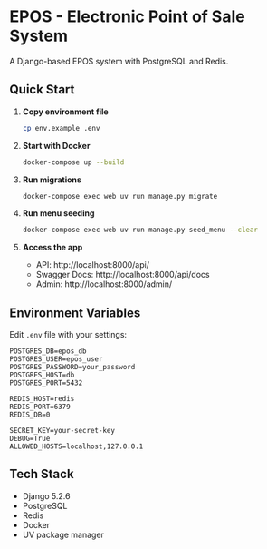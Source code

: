 # EPOS - Electronic Point of Sale System

A Django-based EPOS system with PostgreSQL and Redis.

## Quick Start

1. **Copy environment file**
   ```bash
   cp env.example .env
   ```

2. **Start with Docker**
   ```bash
   docker-compose up --build
   ```

3. **Run migrations**
   ```bash
   docker-compose exec web uv run manage.py migrate
   ```

4. **Run menu seeding**
    ```bash
    docker-compose exec web uv run manage.py seed_menu --clear 
    ```

5. **Access the app**
   - API: http://localhost:8000/api/
   - Swagger Docs: http://localhost:8000/api/docs
   - Admin: http://localhost:8000/admin/

## Environment Variables

Edit `.env` file with your settings:

```env
POSTGRES_DB=epos_db
POSTGRES_USER=epos_user
POSTGRES_PASSWORD=your_password
POSTGRES_HOST=db
POSTGRES_PORT=5432

REDIS_HOST=redis
REDIS_PORT=6379
REDIS_DB=0

SECRET_KEY=your-secret-key
DEBUG=True
ALLOWED_HOSTS=localhost,127.0.0.1
```

## Tech Stack

- Django 5.2.6
- PostgreSQL
- Redis
- Docker
- UV package manager

